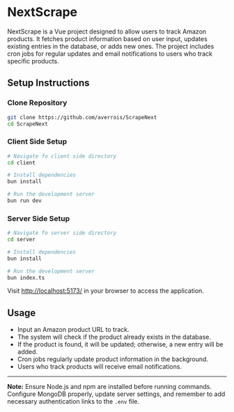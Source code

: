 # NextScrape

NextScrape is a Vue project designed to allow users to track Amazon products. It fetches product information based on user input, updates existing entries in the database, or adds new ones. The project includes cron jobs for regular updates and email notifications to users who track specific products.

## Setup Instructions

### Clone Repository

```bash
git clone https://github.com/averrois/ScrapeNext
cd ScrapeNext
```

### Client Side Setup

```bash
# Navigate fo client side directory
cd client

# Install dependencies
bun install

# Run the development server
bun run dev
```

### Server Side Setup

```bash
# Navigate fo server side directory
cd server

# Install dependencies
bun install

# Run the development server
bun index.ts
```

Visit [http://localhost:5173/](http://localhost:5173/) in your browser to access the application.

## Usage

- Input an Amazon product URL to track.
- The system will check if the product already exists in the database.
- If the product is found, it will be updated; otherwise, a new entry will be added.
- Cron jobs regularly update product information in the background.
- Users who track products will receive email notifications.

---

**Note:** Ensure Node.js and npm are installed before running commands. Configure MongoDB properly, update server settings, and remember to add necessary authentication links to the `.env` file.
